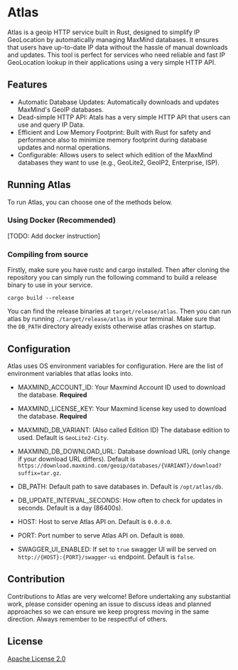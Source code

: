 # Atlas

Atlas is a geoip HTTP service built in Rust, designed to simplify IP GeoLocation by automatically
managing MaxMind databases. It ensures that users have up-to-date IP data without the hassle of
manual downloads and updates. This tool is perfect for services who need reliable and fast
IP GeoLocation lookup in their applications using a very simple HTTP API.

## Features

- Automatic Database Updates: Automatically downloads and updates MaxMind's GeoIP databases.
- Dead-simple HTTP API: Atals has a very simple HTTP API that users can use and query IP Data.
- Efficient and Low Memory Footprint: Built with Rust for safety and performance also to minimize memory footprint during database updates and normal operations.
- Configurable: Allows users to select which edition of the MaxMind databases they want to use (e.g., GeoLite2, GeoIP2, Enterprise, ISP).

## Running Atlas

To run Atlas, you can choose one of the methods below.

### Using Docker (Recommended)

[TODO: Add docker instruction]

### Compiling from source

Firstly, make sure you have rustc and cargo installed. Then after cloning the repository you can
simply run the following command to build a release binary to use in your service.

```
cargo build --release
```

You can find the release binaries at `target/release/atlas`. Then you can run atlas by running
`./target/release/atlas` in your terminal. Make sure that the `DB_PATH` directory already exists
otherwise atlas crashes on startup.

## Configuration

Atlas uses OS environment variables for configuration. Here are the list of environment variables
that atlas looks into.

- MAXMIND_ACCOUNT_ID: Your Maxmind Account ID used to download the database. **Required**
- MAXMIND_LICENSE_KEY: Your Maxmind license key used to download the database. **Required**
- MAXMIND_DB_VARIANT: (Also called Edition ID) The database edition to used. Default is `GeoLite2-City`.
- MAXMIND_DB_DOWNLOAD_URL: Database download URL (only change if your download URL differs). Default is `https://download.maxmind.com/geoip/databases/{VARIANT}/download?suffix=tar.gz`.

- DB_PATH: Default path to save databases in. Default is `/opt/atlas/db`.
- DB_UPDATE_INTERVAL_SECONDS: How often to check for updates in seconds. Default is a day (86400s).
- HOST: Host to serve Atlas API on. Default is `0.0.0.0`.
- PORT: Port number to serve Atlas API on. Default is `8080`.
- SWAGGER_UI_ENABLED: If set to `true` swagger UI will be served on `http://{HOST}:{PORT}/swagger-ui` endpoint. Default is `false`.

## Contribution

Contributions to Atlas are very welcome! Before undertaking any substantial work, please consider
opening an issue to discuss ideas and planned approaches so we can ensure we keep progress moving
in the same direction. Always remember to be respectful of others.

## License

[Apache License 2.0](/LICENSE)

